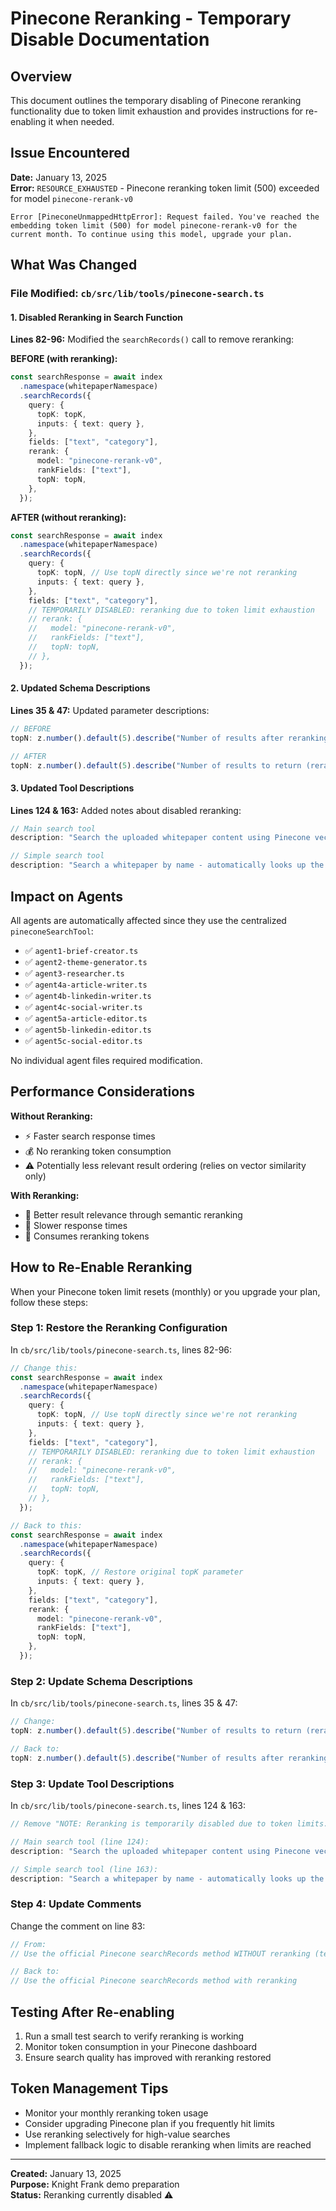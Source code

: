 # Pinecone Reranking - Temporary Disable Documentation

## Overview
This document outlines the temporary disabling of Pinecone reranking functionality due to token limit exhaustion and provides instructions for re-enabling it when needed.

## Issue Encountered
**Date:** January 13, 2025  
**Error:** `RESOURCE_EXHAUSTED` - Pinecone reranking token limit (500) exceeded for model `pinecone-rerank-v0`

```
Error [PineconeUnmappedHttpError]: Request failed. You've reached the embedding token limit (500) for model pinecone-rerank-v0 for the current month. To continue using this model, upgrade your plan.
```

## What Was Changed

### File Modified: `cb/src/lib/tools/pinecone-search.ts`

#### 1. Disabled Reranking in Search Function
**Lines 82-96:** Modified the `searchRecords()` call to remove reranking:

**BEFORE (with reranking):**
```typescript
const searchResponse = await index
  .namespace(whitepaperNamespace)
  .searchRecords({
    query: {
      topK: topK,
      inputs: { text: query },
    },
    fields: ["text", "category"],
    rerank: {
      model: "pinecone-rerank-v0",
      rankFields: ["text"],
      topN: topN,
    },
  });
```

**AFTER (without reranking):**
```typescript
const searchResponse = await index
  .namespace(whitepaperNamespace)
  .searchRecords({
    query: {
      topK: topN, // Use topN directly since we're not reranking
      inputs: { text: query },
    },
    fields: ["text", "category"],
    // TEMPORARILY DISABLED: reranking due to token limit exhaustion
    // rerank: {
    //   model: "pinecone-rerank-v0",
    //   rankFields: ["text"],
    //   topN: topN,
    // },
  });
```

#### 2. Updated Schema Descriptions
**Lines 35 & 47:** Updated parameter descriptions:

```typescript
// BEFORE
topN: z.number().default(5).describe("Number of results after reranking"),

// AFTER
topN: z.number().default(5).describe("Number of results to return (reranking temporarily disabled)"),
```

#### 3. Updated Tool Descriptions
**Lines 124 & 163:** Added notes about disabled reranking:

```typescript
// Main search tool
description: "Search the uploaded whitepaper content using Pinecone vector database. Returns relevant text chunks from the whitepaper based on the query. NOTE: Reranking is temporarily disabled due to token limits."

// Simple search tool
description: "Search a whitepaper by name - automatically looks up the correct Pinecone index and namespace from the database. NOTE: Reranking is temporarily disabled due to token limits."
```

## Impact on Agents
All agents are automatically affected since they use the centralized `pineconeSearchTool`:
- ✅ `agent1-brief-creator.ts`
- ✅ `agent2-theme-generator.ts` 
- ✅ `agent3-researcher.ts`
- ✅ `agent4a-article-writer.ts`
- ✅ `agent4b-linkedin-writer.ts`
- ✅ `agent4c-social-writer.ts`
- ✅ `agent5a-article-editor.ts`
- ✅ `agent5b-linkedin-editor.ts`
- ✅ `agent5c-social-editor.ts`

No individual agent files required modification.

## Performance Considerations
**Without Reranking:**
- ⚡ Faster search response times
- 💰 No reranking token consumption
- ⚠️ Potentially less relevant result ordering (relies on vector similarity only)

**With Reranking:**
- 🎯 Better result relevance through semantic reranking
- 🐌 Slower response times
- 💸 Consumes reranking tokens

## How to Re-Enable Reranking

When your Pinecone token limit resets (monthly) or you upgrade your plan, follow these steps:

### Step 1: Restore the Reranking Configuration
In `cb/src/lib/tools/pinecone-search.ts`, lines 82-96:

```typescript
// Change this:
const searchResponse = await index
  .namespace(whitepaperNamespace)
  .searchRecords({
    query: {
      topK: topN, // Use topN directly since we're not reranking
      inputs: { text: query },
    },
    fields: ["text", "category"],
    // TEMPORARILY DISABLED: reranking due to token limit exhaustion
    // rerank: {
    //   model: "pinecone-rerank-v0",
    //   rankFields: ["text"],
    //   topN: topN,
    // },
  });

// Back to this:
const searchResponse = await index
  .namespace(whitepaperNamespace)
  .searchRecords({
    query: {
      topK: topK, // Restore original topK parameter
      inputs: { text: query },
    },
    fields: ["text", "category"],
    rerank: {
      model: "pinecone-rerank-v0",
      rankFields: ["text"],
      topN: topN,
    },
  });
```

### Step 2: Update Schema Descriptions
In `cb/src/lib/tools/pinecone-search.ts`, lines 35 & 47:

```typescript
// Change:
topN: z.number().default(5).describe("Number of results to return (reranking temporarily disabled)"),

// Back to:
topN: z.number().default(5).describe("Number of results after reranking"),
```

### Step 3: Update Tool Descriptions
In `cb/src/lib/tools/pinecone-search.ts`, lines 124 & 163:

```typescript
// Remove "NOTE: Reranking is temporarily disabled due to token limits." from both descriptions

// Main search tool (line 124):
description: "Search the uploaded whitepaper content using Pinecone vector database. Returns relevant text chunks from the whitepaper based on the query."

// Simple search tool (line 163):
description: "Search a whitepaper by name - automatically looks up the correct Pinecone index and namespace from the database."
```

### Step 4: Update Comments
Change the comment on line 83:

```typescript
// From:
// Use the official Pinecone searchRecords method WITHOUT reranking (temporarily disabled due to token limits)

// Back to:
// Use the official Pinecone searchRecords method with reranking
```

## Testing After Re-enabling
1. Run a small test search to verify reranking is working
2. Monitor token consumption in your Pinecone dashboard
3. Ensure search quality has improved with reranking restored

## Token Management Tips
- Monitor your monthly reranking token usage
- Consider upgrading Pinecone plan if you frequently hit limits
- Use reranking selectively for high-value searches
- Implement fallback logic to disable reranking when limits are reached

---
**Created:** January 13, 2025  
**Purpose:** Knight Frank demo preparation  
**Status:** Reranking currently disabled ⚠️ 